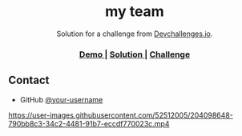 <!-- Please update value in the {}  -->

<h1 align="center">my team</h1>

<div align="center">
   Solution for a challenge from  <a href="http://devchallenges.io" target="_blank">Devchallenges.io</a>.
</div>

<div align="center">
  <h3>
    <a href="https://my-teammm.netlify.app/">
      Demo
    </a>
    <span> | </span>
    <a href="https://devchallenges.io/solutions/8kXyMuitJ84gWc8ZQ1yD">
      Solution
    </a>
    <span> | </span>
    <a href="https://devchallenges.io/challenges/hhmesazsqgKXrTkYkt0U">
      Challenge
    </a>
  </h3>
</div>

## Contact

- GitHub [@your-username](https://github.com/fab1opinto)

https://user-images.githubusercontent.com/52512005/204098648-790bb8c3-34c2-4481-91b7-eccdf770023c.mp4


